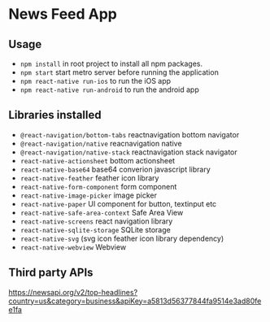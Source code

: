 # News Feed App

## Usage

- `npm install` in root project to install all npm packages.
- `npm start` start metro server before running the application
- `npm react-native run-ios` to run the iOS app
- `npm react-native run-android` to run the android app

## Libraries installed

- `@react-navigation/bottom-tabs` reactnavigation bottom navigator
- `@react-navigation/native` reacnavigation native
- `@react-navigation/native-stack` reactnavigation stack navigator
- `react-native-actionsheet` bottom actionsheet
- `react-native-base64` base64 converion javascript library
- `react-native-feather` feather icon library
- `react-native-form-component` form component
- `react-native-image-picker` image picker
- `react-native-paper` UI component for button, textinput etc
- `react-native-safe-area-context` Safe Area View
- `react-native-screens` react navigation library
- `react-native-sqlite-storage` SQLite storage
- `react-native-svg` (svg icon feather icon library dependency)
- `react-native-webview` Webview

## Third party APIs

https://newsapi.org/v2/top-headlines?country=us&category=business&apiKey=a5813d56377844fa9514e3ad80fee1fa

